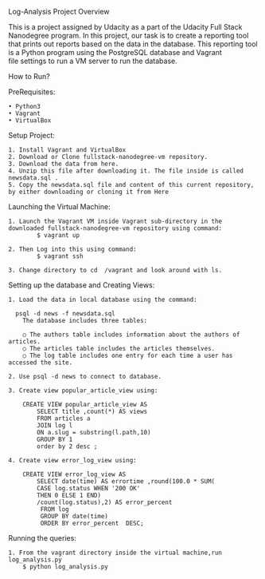 Log-Analysis
Project Overview

This is a project assigned by Udacity as a part of the Udacity Full Stack Nanodegree program.
In this project, our task is to create a reporting tool that prints out reports based on the data in the database. This reporting tool is a Python program using the PostgreSQL database and Vagrant file settings to run a VM server to run the database.

How to Run?

PreRequisites:

	• Python3	
	• Vagrant	
	• VirtualBox
	
Setup Project:

	1. Install Vagrant and VirtualBox
	2. Download or Clone fullstack-nanodegree-vm repository.
	3. Download the data from here.
	4. Unzip this file after downloading it. The file inside is called newsdata.sql .
	5. Copy the newsdata.sql file and content of this current repository, by either downloading or cloning it from Here
	
Launching the Virtual Machine:

	1. Launch the Vagrant VM inside Vagrant sub-directory in the downloaded fullstack-nanodegree-vm repository using command:
       	    $ vagrant up
	    
	2. Then Log into this using command:
            $ vagrant ssh
	    
	3. Change directory to cd  /vagrant and look around with ls.
	
Setting up the database and Creating Views:

	1. Load the data in local database using the command:
	
	  psql -d news -f newsdata.sql
	    The database includes three tables:
	    
		○ The authors table includes information about the authors of articles.
		○ The articles table includes the articles themselves.
		○ The log table includes one entry for each time a user has accessed the site.
		
	2. Use psql -d news to connect to database.
	
	3. Create view popular_article_view using:
	
		CREATE VIEW popular_article_view AS
		    SELECT title ,count(*) AS views
		    FROM articles a
		    JOIN log l
		    ON a.slug = substring(l.path,10)
		    GROUP BY 1
		    order by 2 desc ;
		    
	4. Create view error_log_view using:
	
		CREATE VIEW error_log_view AS
		    SELECT date(time) AS errortime ,round(100.0 * SUM(
			CASE log.status WHEN '200 OK'
			THEN 0 ELSE 1 END)
			/count(log.status),2) AS error_percent
		     FROM log
		     GROUP BY date(time)
		     ORDER BY error_percent  DESC;

Running the queries:

	1. From the vagrant directory inside the virtual machine,run log_analysis.py
        $ python log_analysis.py
